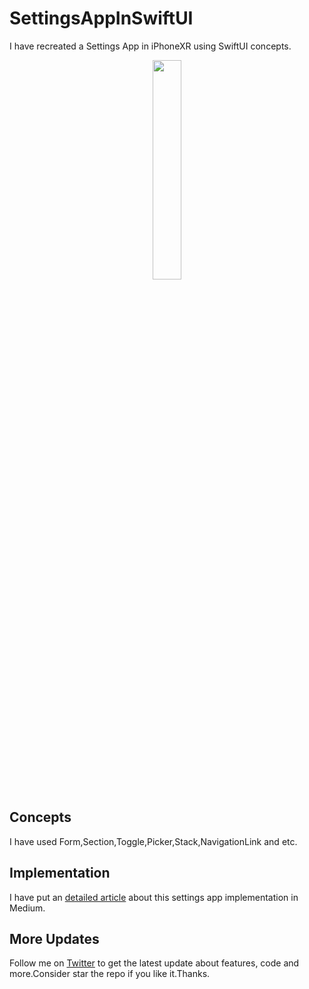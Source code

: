 # SettingsAppInSwiftUI
I have recreated a Settings App in iPhoneXR using SwiftUI concepts.

<p align="center">
  <img src="https://github.com/shankarmadeshvaran/SettingsAppInSwiftUI/blob/master/Settings.gif" width="30%"/>
</p>

## Concepts
I have used Form,Section,Toggle,Picker,Stack,NavigationLink and etc.

## Implementation
I have put an [detailed article](https://medium.com/a-developer-in-making/recreating-settings-app-using-swiftui-concepts-e034d2a95ed1?source=friends_link&sk=86cd50090fe6ce729292ec13859d9fe7) about this settings app implementation in Medium.

## More Updates
Follow me on [Twitter](https://twitter.com/Shankar__am) to get the latest update about features, code and more.Consider star the repo if you like it.Thanks.
